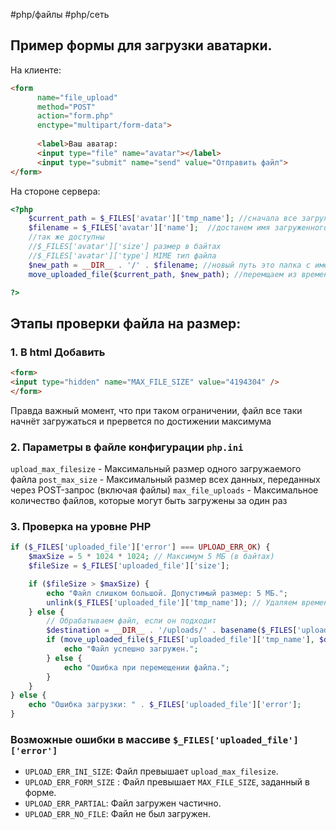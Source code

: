 #php/файлы #php/сеть 
## Пример формы для загрузки аватарки. 

На клиенте:
```html
<form 
	  name="file_upload" 
	  method="POST" 
	  action="form.php" 
	  enctype="multipart/form-data"> 
	  
	  <label>Ваш аватар: 
	  <input type="file" name="avatar"></label> 
	  <input type="submit" name="send" value="Отправить файл"> 
</form>
```

На стороне сервера:
```php
<?php 
	$current_path = $_FILES['avatar']['tmp_name']; //сначала все загружаемые файлы складываются в $_FILES 
	$filename = $_FILES['avatar']['name'];  //достанем имя загруженного файла
	//так же доступны
	//$_FILES['avatar']['size'] размер в байтах
	//$_FILES['avatar']['type'] MIME тип файла
	$new_path = __DIR__ . '/' . $filename; //новый путь это папка с именем картинки , которая находится там же где и выполняемый скрипт
	move_uploaded_file($current_path, $new_path); //перемщаем из временной папки в постоянную

?>
```


## Этапы проверки файла на размер:

### 1. В html Добавить
```html
<form>
<input type="hidden" name="MAX_FILE_SIZE" value="4194304" />
</form>
```
Правда важный момент, что при таком ограничении, файл все таки начнёт загружаться и прервется по достижении максимума

### 2. Параметры в файле конфигурации `php.ini`
`upload_max_filesize` - Максимальный размер одного загружаемого файла
`post_max_size` - Максимальный размер всех данных, переданных через POST-запрос (включая файлы)
`max_file_uploads` - Максимальное количество файлов, которые могут быть загружены за один раз

### 3. Проверка на уровне PHP
```php
if ($_FILES['uploaded_file']['error'] === UPLOAD_ERR_OK) {
    $maxSize = 5 * 1024 * 1024; // Максимум 5 МБ (в байтах)
    $fileSize = $_FILES['uploaded_file']['size'];

    if ($fileSize > $maxSize) {
        echo "Файл слишком большой. Допустимый размер: 5 МБ.";
        unlink($_FILES['uploaded_file']['tmp_name']); // Удаляем временный файл
    } else {
        // Обрабатываем файл, если он подходит
        $destination = __DIR__ . '/uploads/' . basename($_FILES['uploaded_file']['name']);
        if (move_uploaded_file($_FILES['uploaded_file']['tmp_name'], $destination)) {
            echo "Файл успешно загружен.";
        } else {
            echo "Ошибка при перемещении файла.";
        }
    }
} else {
    echo "Ошибка загрузки: " . $_FILES['uploaded_file']['error'];
}
```

### Возможные ошибки в массиве `$_FILES['uploaded_file']['error']` 
- `UPLOAD_ERR_INI_SIZE`: Файл превышает `upload_max_filesize`.
- `UPLOAD_ERR_FORM_SIZE` : Файл превышает `MAX_FILE_SIZE`, заданный в форме.
- `UPLOAD_ERR_PARTIAL`: Файл загружен частично.
- `UPLOAD_ERR_NO_FILE`: Файл не был загружен.
